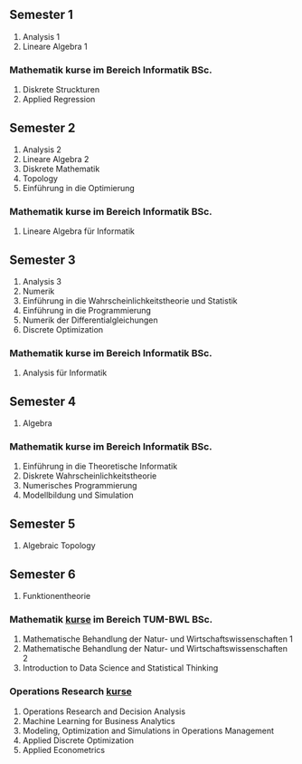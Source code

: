 ## Semester 1
1. Analysis 1
2. Lineare Algebra 1

### Mathematik kurse im Bereich Informatik BSc.
1. Diskrete Struckturen
2. Applied Regression

## Semester 2
1. Analysis 2
2. Lineare Algebra 2
3. Diskrete Mathematik
4. Topology
5. Einführung in die Optimierung

### Mathematik kurse im Bereich Informatik BSc.
1. Lineare Algebra für Informatik

## Semester 3
1. Analysis 3
2. Numerik
3. Einführung in die Wahrscheinlichkeitstheorie und Statistik
4. Einführung in die Programmierung
5. Numerik der Differentialgleichungen
6. Discrete Optimization

### Mathematik kurse im Bereich Informatik BSc.
1. Analysis für Informatik

## Semester 4
1. Algebra

### Mathematik kurse im Bereich Informatik BSc.
1. Einführung in die Theoretische Informatik 
2. Diskrete Wahrscheinlichkeitstheorie
3. Numerisches Programmierung
4. Modellbildung und Simulation

## Semester 5
1. Algebraic Topology

## Semester 6
1. Funktionentheorie

### Mathematik [kurse](MBNW) im Bereich TUM-BWL BSc.
1. Mathematische Behandlung der Natur- und Wirtschaftswissenschaften 1 
2. Mathematische Behandlung der Natur- und Wirtschaftswissenschaften 2 
3. Introduction to Data Science and Statistical Thinking 

### Operations Research [kurse](OR)
1. Operations Research and Decision Analysis 
2. Machine Learning for Business Analytics 
3. Modeling, Optimization and Simulations in Operations Management
4. Applied Discrete Optimization
5. Applied Econometrics
